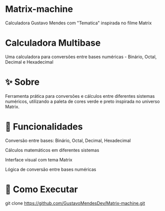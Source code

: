 # Matrix-machine
Calculadora Gustavo Mendes com "Tematica" inspirada no filme Matrix

# Calculadora Multibase
Uma calculadora para conversões entre bases numéricas - Binário, Octal, Decimal e Hexadecimal

# ✨ Sobre
Ferramenta prática para conversões e cálculos entre diferentes sistemas numéricos, utilizando a paleta de cores verde e preto inspirada no universo Matrix.

# 🎯 Funcionalidades
Conversão entre bases: Binário, Octal, Decimal, Hexadecimal

Cálculos matemáticos em diferentes sistemas

Interface visual com tema Matrix

Lógica de conversão entre bases numéricas

# 🚀 Como Executar
git clone https://github.com/GustavoMendesDev/Matrix-machine.git
